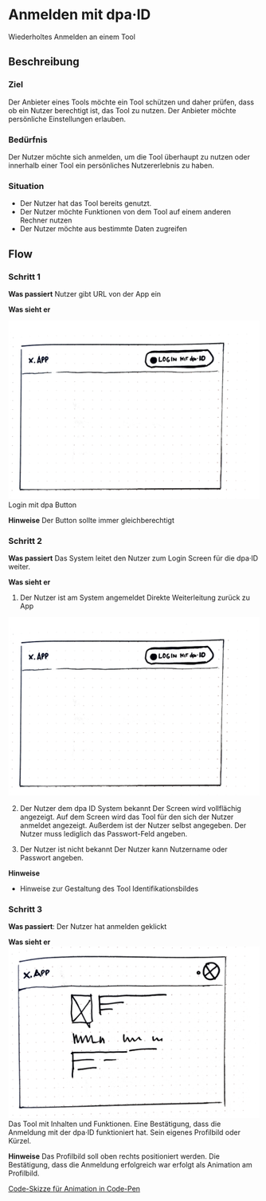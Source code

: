 # Anmelden mit dpa·ID

Wiederholtes Anmelden an einem Tool

## Beschreibung

### Ziel
Der Anbieter eines Tools möchte ein Tool schützen und daher prüfen, dass ob ein Nutzer berechtigt ist, das Tool zu nutzen.
Der Anbieter möchte persönliche Einstellungen erlauben.

### Bedürfnis
Der Nutzer möchte sich anmelden, um die Tool überhaupt zu nutzen oder innerhalb einer Tool ein persönliches Nutzererlebnis zu haben.

### Situation
- Der Nutzer hat das Tool bereits genutzt.
- Der Nutzer möchte Funktionen von dem Tool auf einem anderen Rechner nutzen
- Der Nutzer möchte aus bestimmte Daten zugreifen

## Flow

### Schritt 1
**Was passiert**
Nutzer gibt URL von der App ein

**Was sieht er**

![](./anmelden/anmelden-schritt-1.png)
Login mit dpa Button

**Hinweise**
Der Button sollte immer gleichberechtigt

### Schritt 2
**Was passiert**
Das System leitet den Nutzer zum Login Screen für die dpa·ID weiter.

**Was sieht er**

1. Der Nutzer ist am System angemeldet
Direkte Weiterleitung zurück zu App

![](./anmelden/anmelden-schritt-1.png)

2. Der Nutzer dem dpa ID System bekannt
Der Screen wird vollflächig angezeigt. Auf dem Screen wird das Tool für den sich der Nutzer anmeldet angezeigt. Außerdem ist der Nutzer selbst angegeben. Der Nutzer muss lediglich das Passwort-Feld angeben.

3. Der Nutzer ist nicht bekannt
Der Nutzer kann Nutzername oder Passwort angeben.

**Hinweise**
- Hinweise zur Gestaltung des Tool Identifikationsbildes

### Schritt 3

**Was passiert**: Der Nutzer hat anmelden geklickt

**Was sieht er**
![](./anmelden/anmelden-schritt-3.png)
Das Tool mit Inhalten und Funktionen. Eine Bestätigung, dass die Anmeldung mit der dpa·ID funktioniert hat. Sein eigenes Profilbild oder Kürzel.

**Hinweise**
Das Profilbild soll oben rechts positioniert werden. Die Bestätigung, dass die Anmeldung erfolgreich war erfolgt als Animation am Profilbild.

[Code-Skizze für Animation in Code-Pen](https://codepen.io/anon/pen/deqGVP)
